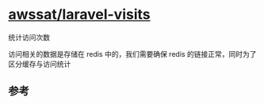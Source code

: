 # [awssat/laravel-visits](https://github.com/awssat/laravel-visits)

统计访问次数

访问相关的数据是存储在 redis 中的，我们需要确保 redis 的链接正常，同时为了区分缓存与访问统计

## 参考

[](https://laravel-china.org/courses/laravel-package/2057/the-number-of-statistical-visits-awssatlaravel-visits)
